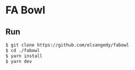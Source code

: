 # FA Bowl

## Run
```bash
$ git clone https://github.com/elsangedy/fabowl
$ cd ./fabowl
$ yarn install
$ yarn dev
```
